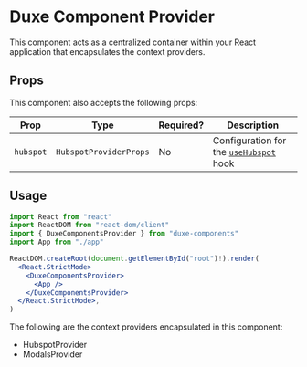 # Duxe Component Provider

This component acts as a centralized container within your React application that encapsulates the context providers.

## Props

This component also accepts the following props:

| Prop                   | Type                   | Required? | Description                                                                     |
| ---------------------- | ---------------------- | --------- | ------------------------------------------------------------------------------- |
| `hubspot`              | `HubspotProviderProps` | No        | Configuration for the [`useHubspot`](https://github.com/Duxe-AU/duxe-components/blob/main/src/hooks/useHubspot/README.md) hook |

## Usage

```jsx
import React from "react"
import ReactDOM from "react-dom/client"
import { DuxeComponentsProvider } from "duxe-components"
import App from "./app"

ReactDOM.createRoot(document.getElementById("root")!).render(
  <React.StrictMode>
    <DuxeComponentsProvider>
      <App />
    </DuxeComponentsProvider>
  </React.StrictMode>,
)
```

The following are the context providers encapsulated in this component:
- HubspotProvider
- ModalsProvider